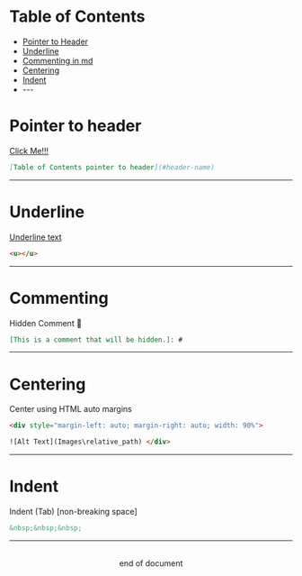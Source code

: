 # Table of Contents
- [Pointer to Header](#pointer-to-header)
- [Underline](#underline)
- [Commenting in md](#commenting)
- [Centering](#centering)
- [Indent](#indent)
- []()
--- <br>
# Pointer to header
[Click Me!!!](#indent)
```md
[Table of Contents pointer to header](#header-name)
```
---
# Underline
<u>Underline text</u>
```HTML
<u></u>
```

---
# Commenting
Hidden Comment :shushing_face:
```md
[This is a comment that will be hidden.]: # 
```

---
# Centering
Center using HTML auto margins
```HTML
<div style="margin-left: auto; margin-right: auto; width: 90%"> 

![Alt Text](Images\relative_path) </div>
```
---
# Indent
Indent (Tab) [non-breaking space]
```md
&nbsp;&nbsp;&nbsp;
```

---
<br>
<div style="display:relative; text-align: center;">end of document</div>